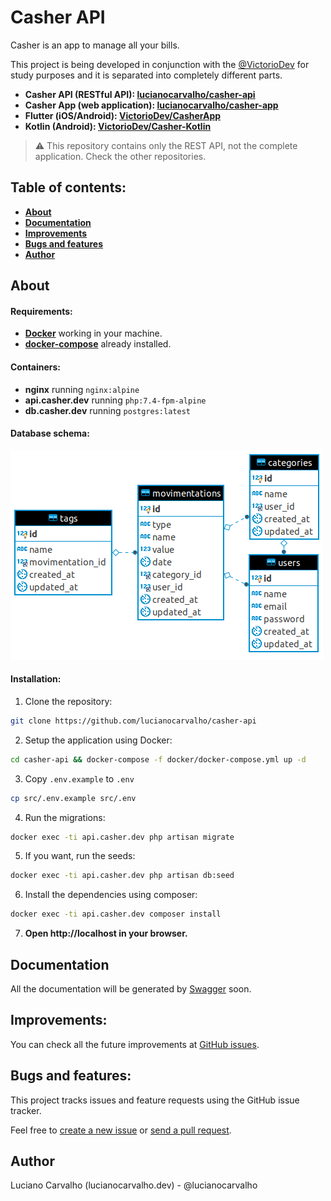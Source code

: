 # Casher API

Casher is an app to manage all your bills.

This project is being developed in conjunction with the [@VictorioDev](https://github.com/VictorioDev) for study purposes and it is separated into completely different parts.

- **Casher API (RESTful API): [lucianocarvalho/casher-api](https://github.com/lucianocarvalho/casher-api)**
- **Casher App (web application): [lucianocarvalho/casher-app](https://github.com/lucianocarvalho/casher-app)**
- **Flutter (iOS/Android): [VictorioDev/CasherApp](https://github.com/VictorioDev/CasherApp)**
- **Kotlin (Android): [VictorioDev/Casher-Kotlin](https://github.com/VictorioDev/Casher-Kotlin)**

> :warning: This repository contains only the REST API, not the complete application. Check the other repositories.

## Table of contents:

* **[About](#about)**
* **[Documentation](#documentation)**
* **[Improvements](#improvements)**
* **[Bugs and features](#bugs-and-features)**
* **[Author](#author)**

## About

#### Requirements:
- **[Docker](https://www.docker.com/)** working in your machine.
- **[docker-compose](https://docs.docker.com/compose/)** already installed.

#### Containers:
- **nginx** running `nginx:alpine`
- **api.casher.dev** running `php:7.4-fpm-alpine`
- **db.casher.dev** running `postgres:latest`

#### Database schema:

<img id="casher-api" src="database-schema.png" alt="Casher Database Schema">

#### Installation:

1. Clone the repository:
```bash
git clone https://github.com/lucianocarvalho/casher-api
```

2. Setup the application using Docker:
```bash
cd casher-api && docker-compose -f docker/docker-compose.yml up -d
```

3. Copy `.env.example` to `.env`
```bash
cp src/.env.example src/.env
```

4. Run the migrations:
```bash
docker exec -ti api.casher.dev php artisan migrate
```

5. If you want, run the seeds:
```bash
docker exec -ti api.casher.dev php artisan db:seed
```

6. Install the dependencies using composer:
```bash
docker exec -ti api.casher.dev composer install
```

7. **Open http://localhost in your browser.**

## Documentation

All the documentation will be generated by [Swagger](https://swagger.io/) soon.

## Improvements:

You can check all the future improvements at [GitHub issues](https://github.com/lucianocarvalho/casher-api/issues).

## Bugs and features:

This project tracks issues and feature requests using the GitHub issue tracker.

Feel free to [create a new issue](https://github.com/lucianocarvalho/casher-api/issues) or [send a pull request](https://github.com/lucianocarvalho/casher-api/pulls).

## Author

Luciano Carvalho (lucianocarvalho.dev) - @lucianocarvalho

